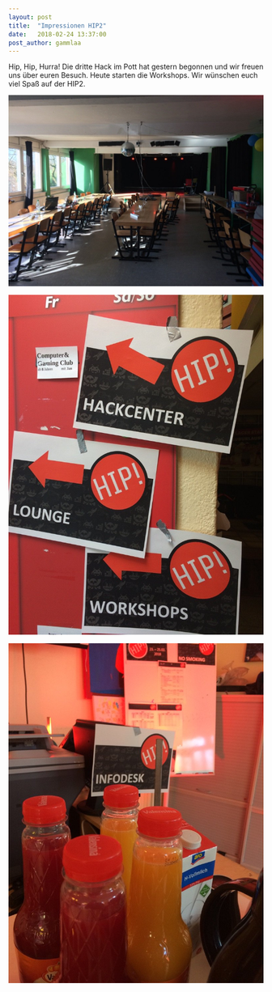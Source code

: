 ```yaml
---
layout: post
title:  "Impressionen HIP2"
date:   2018-02-24 13:37:00
post_author: gammlaa
---
```


Hip, Hip, Hurra!
Die dritte Hack im Pott hat gestern begonnen und wir freuen uns über euren Besuch. Heute starten die Workshops. Wir wünschen euch viel Spaß auf der HIP2.

![HIP2](/img/impressionen/hip2-01.jpg)

![HIP2](/img/impressionen/hip2-02.jpg)

![HIP2](/img/impressionen/hip2-03.jpg)
